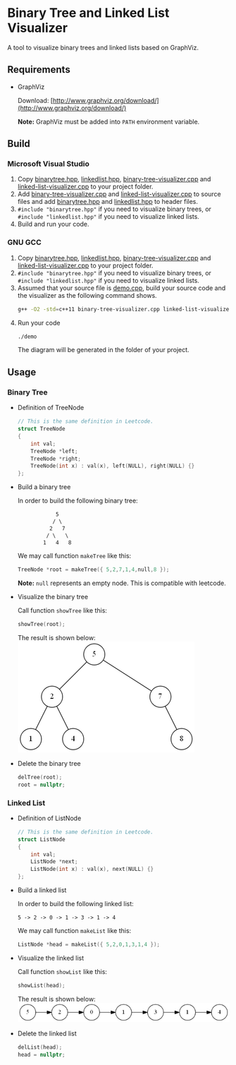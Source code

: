 # Binary Tree and Linked List Visualizer

A tool to visualize binary trees and linked lists based on GraphViz.

## Requirements

- GraphViz

    Download: [http://www.graphviz.org/download/](http://www.graphviz.org/download/)

    **Note:** GraphViz must be added into `PATH` environment variable.

## Build

### Microsoft Visual Studio

1. Copy [binarytree.hpp](binary-tree-visualizer/binarytree.hpp), [linkedlist.hpp](binary-tree-visualizer/linkedlist.hpp), [binary-tree-visualizer.cpp](binary-tree-visualizer/binary-tree-visualizer.cpp) and [linked-list-visualizer.cpp](binary-tree-visualizer/linked-list-visualizer.cpp) to your project folder.
2. Add [binary-tree-visualizer.cpp](binary-tree-visualizer/binary-tree-visualizer.cpp) and [linked-list-visualizer.cpp](binary-tree-visualizer/linked-list-visualizer.cpp) to source files and add [binarytree.hpp](binary-tree-visualizer/binarytree.hpp) and [linkedlist.hpp](binary-tree-visualizer/linkedlist.hpp) to header files.
3. `#include "binarytree.hpp"` if you need to visualize binary trees, or `#include "linkedlist.hpp"` if you need to visualize linked lists.
4. Build and run your code.

### GNU GCC

1. Copy [binarytree.hpp](binary-tree-visualizer/binarytree.hpp), [linkedlist.hpp](binary-tree-visualizer/linkedlist.hpp), [binary-tree-visualizer.cpp](binary-tree-visualizer/binary-tree-visualizer.cpp) and [linked-list-visualizer.cpp](binary-tree-visualizer/linked-list-visualizer.cpp) to your project folder.
2. `#include "binarytree.hpp"` if you need to visualize binary trees, or `#include "linkedlist.hpp"` if you need to visualize linked lists.
3. Assumed that your source file is [demo.cpp](binary-tree-visualizer/demo.cpp), build your source code and the visualizer as the following command shows.
    ```bash
    g++ -O2 -std=c++11 binary-tree-visualizer.cpp linked-list-visualizer.cpp demo.cpp -o demo
    ```
4. Run your code
    ```bash
    ./demo
    ```
    The diagram will be generated in the folder of your project.

## Usage

### Binary Tree

- Definition of TreeNode

    ```c++
    // This is the same definition in Leetcode.
    struct TreeNode
    {
        int val;
        TreeNode *left;
        TreeNode *right;
        TreeNode(int x) : val(x), left(NULL), right(NULL) {}
    };
    ```

- Build a binary tree

    In order to build the following binary tree:
    ```
                5
               / \
              2   7
             / \   \
            1   4   8
    ```
    We may call function `makeTree` like this:
    ```c++
    TreeNode *root = makeTree({ 5,2,7,1,4,null,8 });
    ```
    **Note:** `null` represents an empty node. This is compatible with leetcode.

- Visualize the binary tree

    Call function `showTree` like this:
    ```c++
    showTree(root);
    ```
    The result is shown below:  
    ![Tree](tree.png)

- Delete the binary tree

    ```c++
    delTree(root);
    root = nullptr;
    ```

### Linked List

- Definition of ListNode

    ```c++
    // This is the same definition in Leetcode.
    struct ListNode
    {
        int val;
        ListNode *next;
        ListNode(int x) : val(x), next(NULL) {}
    };
    ```

- Build a linked list

    In order to build the following linked list:
    ```
    5 -> 2 -> 0 -> 1 -> 3 -> 1 -> 4
    ```
    We may call function `makeList` like this:
    ```c++
    ListNode *head = makeList({ 5,2,0,1,3,1,4 });
    ```

- Visualize the linked list

    Call function `showList` like this:
    ```c++
    showList(head);
    ```
    The result is shown below:  
    ![Linked List](list.png)

- Delete the linked list

    ```c++
    delList(head);
    head = nullptr;
    ```
